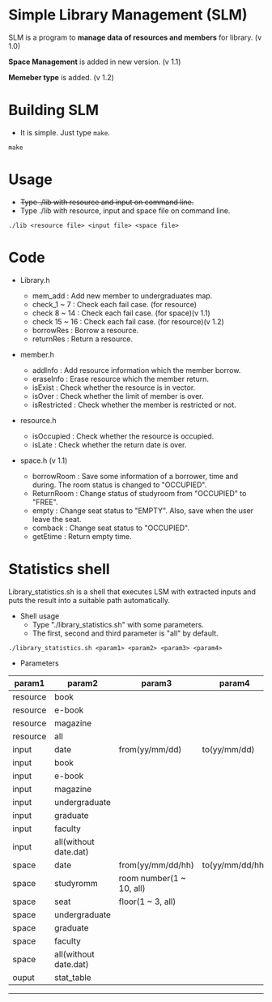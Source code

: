 # Simple Library Management (SLM)

SLM is a program to **manage data of resources and members** for library. (v 1.0)

**Space Management** is added in new version. (v 1.1)

**Memeber type** is added. (v 1.2)



# Building SLM

* It is simple. Just type `make`.

```
make
```

# Usage

* ~~Type ./lib with resource and input on command line.~~
* Type ./lib with resource, input and space file on command line.

```
./lib <resource file> <input file> <space file>
```

# Code

* Library.h
	* mem_add		: Add new member to undergraduates map.
	* check_1 ~ 7	: Check each fail case. (for resource)
	* check 8 ~ 14	: Check each fail case. (for space)(v 1.1)
	* check 15 ~ 16	: Check each fail case. (for resource)(v 1.2)
	* borrowRes		: Borrow a resource.
	* returnRes		: Return a resource.

* member.h
	* addInfo		: Add resource information which the member borrow.
	* eraseInfo		: Erase resource which the member return.
	* isExist		: Check whether the resource is in vector.
	* isOver		: Check whether the limit of member is over.
	* isRestricted	: Check whether the member is restricted or not.

* resource.h
	* isOccupied	: Check whether the resource is occupied.
	* isLate		: Check whether the return date is over.

* space.h (v 1.1)
	* borrowRoom	: Save some information of a borrower, time and during. The room status is changed to "OCCUPIED".
	* ReturnRoom	: Change status of studyroom from "OCCUPIED" to "FREE".
	* empty			: Change seat status to "EMPTY". Also, save when the user leave the seat.
	* comback		: Change seat status to "OCCUPIED".
	* getEtime		: Return empty time.

# Statistics shell

Library_statistics.sh is a shell that executes LSM with extracted inputs and puts the result into a suitable path automatically.

* Shell usage
	* Type "./library_statistics.sh" with some parameters.
	* The first, second and third parameter is "all" by default.
```
./library_statistics.sh <param1> <param2> <param3> <param4>
```
* Parameters

param1 | param2 | param3 | param4 
------ | ------ | ------ | ------
resource | book | | |
resource | e-book | | |
resource | magazine | | |
resource | all | | |
input | date | from(yy/mm/dd) | to(yy/mm/dd) |
input | book | | |
input | e-book | | |
input | magazine | | |
input | undergraduate | | |
input | graduate | | |
input | faculty | | |
input | all(without date.dat) | | |
space | date | from(yy/mm/dd/hh) | to(yy/mm/dd/hh) |
space | studyromm | room number(1 ~ 10, all) | |
space | seat | floor(1 ~ 3, all) | |
space | undergraduate | | |
space | graduate | | |
space | faculty | | |
space | all(without date.dat) | | |
ouput | stat_table | | |

---------------

